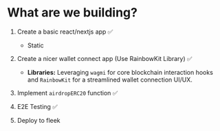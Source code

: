 # What are we building?

1. Create a basic react/nextjs app ✅
   - Static
2. Create a nicer wallet connect app (Use RainbowKit Library) ✅
   * **Libraries:** Leveraging `wagmi` for core blockchain interaction hooks and `RainbowKit` for a streamlined wallet connection UI/UX.

3. Implement `airdropERC20` function ✅
4. E2E Testing ✅
5. Deploy to fleek
